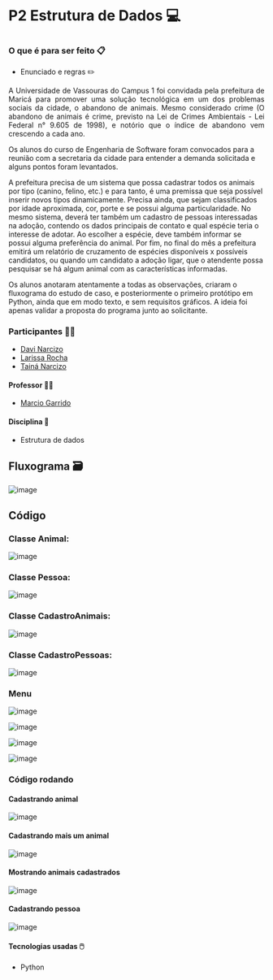# P2 Estrutura de Dados :computer:

##

### O que é para ser feito :clipboard:

- Enunciado e regras :pencil2:

<p align="justify">A Universidade de Vassouras do Campus 1 foi convidada pela prefeitura de Maricá para promover uma solução tecnológica em um dos problemas sociais da cidade, o abandono de animais. Mesmo considerado crime (O abandono de animais é crime, previsto na Lei de Crimes Ambientais - Lei Federal n° 9.605 de 1998), e notório que o índice de abandono vem crescendo a cada ano.

Os alunos do curso de Engenharia de Software foram convocados para a reunião com a secretaria da cidade para entender a demanda solicitada e alguns pontos foram levantados.

A prefeitura precisa de um sistema que possa cadastrar todos os animais por tipo (canino, felino, etc.) e para tanto, é uma premissa que seja possível inserir novos tipos dinamicamente. Precisa ainda, que sejam classificados por idade aproximada, cor, porte e se possui alguma particularidade. No mesmo sistema, deverá ter também um cadastro de pessoas interessadas na adoção, contendo os dados principais de contato e qual espécie teria o interesse de adotar. Ao escolher a espécie, deve também informar se possui alguma preferência do animal. Por fim, no final do mês a prefeitura emitirá um relatório de cruzamento de espécies disponíveis x possíveis candidatos, ou quando um candidato a adoção ligar, que o atendente possa pesquisar se há algum animal com as características informadas.

Os alunos anotaram atentamente a todas as observações, criaram o fluxograma do estudo de caso, e posteriormente o primeiro protótipo em Python, ainda que em modo texto, e sem requisitos gráficos. A ideia foi apenas validar a proposta do programa junto ao solicitante.</p>

### Participantes :technologist:

- [Davi Narcizo](https://github.com/davi1443)
- [Larissa Rocha](https://github.com/roclari)
- [Tainá Narcizo](https://github.com/tcantunes)

#### Professor :man_teacher:

- [Marcio Garrido](https://github.com/marciogarridoLaCop)

#### Disciplina :book:

- Estrutura de dados 

## Fluxograma :card_file_box:

![image](https://github.com/tcantunes/P2-Estrutura-de-dados/assets/98750360/4f003ee0-09b4-4220-a9c9-501fd23b9940)

## Código

### Classe Animal:

![image](https://github.com/tcantunes/P2-Estrutura-de-dados/assets/103459242/b86671b4-d5d6-45a9-b4a9-c1b16038fbf8)

### Classe Pessoa:

![image](https://github.com/tcantunes/P2-Estrutura-de-dados/assets/103459242/a7de5877-aa96-4900-97c3-d0045a107133)

### Classe CadastroAnimais:

![image](https://github.com/tcantunes/P2-Estrutura-de-dados/assets/103459242/5a6619a0-665d-433e-8182-633e4e33ac5d)

### Classe CadastroPessoas:

![image](https://github.com/tcantunes/P2-Estrutura-de-dados/assets/103459242/78c9bd7b-941a-4d8d-aeb7-177e9e3408b9)

### Menu

![image](https://github.com/tcantunes/P2-Estrutura-de-dados/assets/103459242/577b8f73-c6b5-41a6-8693-e588808fa0f1)

![image](https://github.com/tcantunes/P2-Estrutura-de-dados/assets/103459242/8af4a939-3694-4e57-99f0-19da7328ebd3)

![image](https://github.com/tcantunes/P2-Estrutura-de-dados/assets/103459242/8654d136-c7e3-4124-b4b4-eb7e1d8947f3)

![image](https://github.com/tcantunes/P2-Estrutura-de-dados/assets/103459242/6d125dc7-8a09-439c-97b7-419f67fa48a0)

### Código rodando

#### Cadastrando animal

![image](https://github.com/tcantunes/P2-Estrutura-de-dados/assets/103459242/6334215b-a6b9-4b8a-b39c-c569c78013be)

#### Cadastrando mais um animal

![image](https://github.com/tcantunes/P2-Estrutura-de-dados/assets/103459242/b31b2f77-052a-4d20-bc83-47567f13ae3b)

#### Mostrando animais cadastrados

![image](https://github.com/tcantunes/P2-Estrutura-de-dados/assets/103459242/4f6e36cc-1e46-418b-b428-81f9c37366d5)

#### Cadastrando pessoa

![image](https://github.com/tcantunes/P2-Estrutura-de-dados/assets/103459242/225039df-9187-4d8d-b111-ccbdb6789f97)

#### Tecnologias usadas :computer_mouse:

- Python

  
